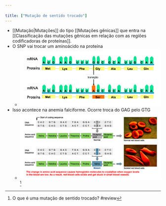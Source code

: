 ```yaml
---

title: ["Mutação de sentido trocado"]
---
```

+ [[Mutação|Mutações]] do tipo [[Mutações gênicas]] que entra na [[Classificação das mutações gênicas em relação com as regiões codificadoras de proteínas]].
+ O SNP vai trocar um aminoácido na proteína
	+ ![Pasted image 20210406225332.png](Pasted%20image%2020210406225332.png)
+ Isso acontece na anemia falciforme. Ocorre troca do GAG pelo GTG
	+ ![Pasted image 20210406225438.png](Pasted%20image%2020210406225438.png)[^858466]

[^858466]: O que é uma mutação de sentido trocado?
#review 
